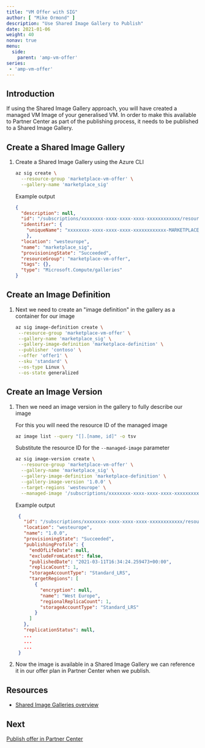 ```yaml
---
title: "VM Offer with SIG"
author: [ "Mike Ormond" ]
description: "Use Shared Image Gallery to Publish"
date: 2021-01-06
weight: 40
nonav: true
menu:
  side:
    parent: 'amp-vm-offer'
series:
 - 'amp-vm-offer'
---
```


## Introduction

If using the Shared Image Gallery approach, you will have created a managed VM Image of your generalised VM. In order to make this available to Partner Center as part of the publishing process, it needs to be published to a Shared Image Gallery.

## Create a Shared Image Gallery

1. Create a Shared Image Gallery using the Azure CLI

   ```bash
   az sig create \
     --resource-group 'marketplace-vm-offer' \
     --gallery-name 'marketplace_sig'
   ```

   Example output

   ```json
   {
     "description": null,
     "id": "/subscriptions/xxxxxxxx-xxxx-xxxx-xxxx-xxxxxxxxxxxx/resourceGroups/marketplace-vm-offer/providersMicrosoft.Compute/galleries/marketplace_sig",
     "identifier": {
       "uniqueName": "xxxxxxxx-xxxx-xxxx-xxxx-xxxxxxxxxxxx-MARKETPLACE_SIG"
       },
     "location": "westeurope",
     "name": "marketplace_sig",
     "provisioningState": "Succeeded",
     "resourceGroup": "marketplace-vm-offer",
     "tags": {},
     "type": "Microsoft.Compute/galleries"
   }
   ```
## Create an Image Definition

1. Next we need to create an "image definition" in the gallery as a container for our image

   ```bash
   az sig image-definition create \
    --resource-group 'marketplace-vm-offer' \
    --gallery-name 'marketplace_sig' \
    --gallery-image-definition 'marketplace-definition' \
    --publisher 'contoso' \
    --offer 'offer1' \
    --sku 'standard' \
    --os-type Linux \
    --os-state generalized
   ```

## Create an Image Version

1. Then we need an image version in the gallery to fully describe our image

   For this you will need the resource ID of the managed image

   ```bash
   az image list --query "[].[name, id]" -o tsv
   ```

    Substitute the resource ID for the ```--managed-image``` parameter

    ```bash
    az sig image-version create \
      --resource-group 'marketplace-vm-offer' \
      --gallery-name 'marketplace_sig' \
      --gallery-image-definition 'marketplace-definition' \
      --gallery-image-version '1.0.0' \
      --target-regions 'westeurope' \
      --managed-image '/subscriptions/xxxxxxxx-xxxx-xxxx-xxxx-xxxxxxxxxxxx/resourceGroups/MARKETPLACE-VM-OFFER/providers/Microsoft.Compute/images/marketplacevm-image'
    ```

   Example output

   ```json
    {
      "id": "/subscriptions/xxxxxxxx-xxxx-xxxx-xxxx-xxxxxxxxxxxx/resourceGroups/marketplace-vm-offer/providers/Microsoft.Compute/galleries/marketplace_sig/images/marketplace-definition/versions/1.0.0",
      "location": "westeurope",
      "name": "1.0.0",
      "provisioningState": "Succeeded",
      "publishingProfile": {
        "endOfLifeDate": null,
        "excludeFromLatest": false,
        "publishedDate": "2021-03-11T16:34:24.259473+00:00",
        "replicaCount": 1,
        "storageAccountType": "Standard_LRS",
        "targetRegions": [
          {
            "encryption": null,
            "name": "West Europe",
            "regionalReplicaCount": 1,
            "storageAccountType": "Standard_LRS"
          }
        ]
      },
      "replicationStatus": null,
      ...
      ...
      ...
    }
   ```

1. Now the image is available in a Shared Image Gallery we can reference it in our offer plan in Partner Center when we publish.

## Resources

* [Shared Image Galleries overview](https://docs.microsoft.com/azure/virtual-machines/shared-image-galleries)

## Next

[Publish offer in Partner Center](../vmpublish)
